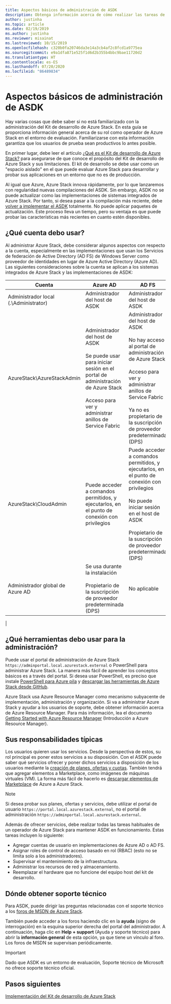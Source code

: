 ```yaml
---
title: Aspectos básicos de administración de ASDK
description: Obtenga información acerca de cómo realizar las tareas de administración básicas del Kit de desarrollo de Azure Stack (ASDK).
author: justinha
ms.topic: article
ms.date: 02/19/2019
ms.author: justinha
ms.reviewer: misainat
ms.lastreviewed: 10/15/2019
ms.openlocfilehash: c320b0fa20746da3e14a3cb4af2c8fcd1a9775ea
ms.sourcegitcommit: e9a1dfa871e525f1d6d2b355b4bbc9bae11720d2
ms.translationtype: HT
ms.contentlocale: es-ES
ms.lasthandoff: 07/20/2020
ms.locfileid: "86489834"
---
```

# <a name="asdk-admin-basics"></a>Aspectos básicos de administración de ASDK
Hay varias cosas que debe saber si no está familiarizado con la administración del Kit de desarrollo de Azure Stack. En esta guía se proporciona información general acerca de su rol como operador de Azure Stack en el entorno de evaluación. Familiarizarse con esta información garantiza que los usuarios de prueba sean productivos lo antes posible.

En primer lugar, debe leer el artículo [¿Qué es el Kit de desarrollo de Azure Stack?](asdk-what-is.md) para asegurarse de que conoce el propósito del Kit de desarrollo de Azure Stack y sus limitaciones. El kit de desarrollo se debe usar como un "espacio aislado" en el que puede evaluar Azure Stack para desarrollar y probar sus aplicaciones en un entorno que no es de producción. 

Al igual que Azure, Azure Stack innova rápidamente, por lo que lanzaremos con regularidad nuevas compilaciones del ASDK. Sin embargo, ASDK no se puede actualizar como las implementaciones de sistemas integrados de Azure Stack. Por tanto, si desea pasar a la compilación más reciente, debe [volver a implementar el ASDK](asdk-redeploy.md) totalmente. No puede aplicar paquetes de actualización. Este proceso lleva un tiempo, pero su ventaja es que puede probar las características más recientes en cuanto estén disponibles. 

## <a name="what-account-should-i-use"></a>¿Qué cuenta debo usar?
Al administrar Azure Stack, debe considerar algunos aspectos con respecto a la cuenta, especialmente en las implementaciones que usan los Servicios de federación de Active Directory (AD FS) de Windows Server como proveedor de identidades en lugar de Azure Active Directory (Azure AD). Las siguientes consideraciones sobre la cuenta se aplican a los sistemas integrados de Azure Stack y las implementaciones de ASDK:

|Cuenta|Azure AD|AD FS|
|-----|-----|-----|
|Administrador local (.\Administrator)|Administrador del host de ASDK|Administrador del host de ASDK|
|AzureStack\AzureStackAdmin|Administrador del host de ASDK<br><br>Se puede usar para iniciar sesión en el portal de administración de Azure Stack<br><br>Acceso para ver y administrar anillos de Service Fabric|Administrador del host de ASDK<br><br>No hay acceso al portal de administración de Azure Stack<br><br>Acceso para ver y administrar anillos de Service Fabric<br><br>Ya no es propietario de la suscripción de proveedor predeterminada (DPS)|
|AzureStack\CloudAdmin|Puede acceder a comandos permitidos, y ejecutarlos, en el punto de conexión con privilegios|Puede acceder a comandos permitidos, y ejecutarlos, en el punto de conexión con privilegios<br><br>No puede iniciar sesión en el host de ASDK<br><br>Propietario de la suscripción de proveedor predeterminada (DPS)|
|Administrador global de Azure AD|Se usa durante la instalación<br><br>Propietario de la suscripción de proveedor predeterminada (DPS)|No aplicable|
|

## <a name="what-tools-do-i-use-to-manage"></a>¿Qué herramientas debo usar para la administración?
Puede usar el portal de administración de Azure Stack `https://adminportal.local.azurestack.external` o PowerShell para administrar Azure Stack. La manera más fácil de aprender los conceptos básicos es a través del portal. Si desea usar PowerShell, es preciso que instale [PowerShell para Azure pila](asdk-post-deploy.md#install-azure-stack-powershell) y [descargar las herramientas de Azure Stack desde GitHub](asdk-post-deploy.md#download-the-azure-stack-tools).

Azure Stack usa Azure Resource Manager como mecanismo subyacente de implementación, administración y organización. Si va a administrar Azure Stack y ayudar a los usuarios de soporte, debe obtener información acerca de Azure Resource Manager. Para más información, lea el documento [Getting Started with Azure Resource Manager](https://download.microsoft.com/download/E/A/4/EA4017B5-F2ED-449A-897E-BD92E42479CE/Getting_Started_With_Azure_Resource_Manager_white_paper_EN_US.pdf) (Introducción a Azure Resource Manager).

## <a name="your-typical-responsibilities"></a>Sus responsabilidades típicas
Los usuarios quieren usar los servicios. Desde la perspectiva de estos, su rol principal es poner estos servicios a su disposición. Con el ASDK puede saber qué servicios ofrecer y poner dichos servicios a disposición de los usuarios mediante la [creación de planes, ofertas y cuotas](../operator/tutorial-offer-services.md?view=azs-2002). También tendrá que agregar elementos a Marketplace, como imágenes de máquinas virtuales (VM). La forma más fácil de hacerlo es [descargar elementos de Marketplace](../operator/azure-stack-create-and-publish-marketplace-item.md) de Azure a Azure Stack.

> [!NOTE]
> Si desea probar sus planes, ofertas y servicios, debe utilizar el portal de usuario `https://portal.local.azurestack.external`, no el portal de administración `https://adminportal.local.azurestack.external`.

Además de ofrecer servicios, debe realizar todas las tareas habituales de un operador de Azure Stack para mantener ASDK en funcionamiento. Estas tareas incluyen lo siguiente:
- Agregar cuentas de usuario en implementaciones de Azure AD o AD FS.
- Asignar roles de control de acceso basado en rol (RBAC) (esto no se limita solo a los administradores).
- Supervisar el mantenimiento de la infraestructura.
- Administrar los recursos de red y almacenamiento.
- Reemplazar el hardware que no funcione del equipo host del kit de desarrollo.

## <a name="where-to-get-support"></a>Dónde obtener soporte técnico
Para ASDK, puede dirigir las preguntas relacionadas con el soporte técnico a los [foros de MSDN de Azure Stack](https://social.msdn.microsoft.com/Forums/azure/home?forum=azurestack).

También puede acceder a los foros haciendo clic en la **ayuda** (signo de interrogación) en la esquina superior derecha del portal del administrador. A continuación, haga clic en **Help + support** (Ayuda y soporte técnico) para abrir la **información general** de esta opción, ya que tiene un vínculo al foro. Los foros de MSDN se supervisan periódicamente.  

> [!IMPORTANT]
> Dado que ASDK es un entorno de evaluación, Soporte técnico de Microsoft no ofrece soporte técnico oficial.

## <a name="next-steps"></a>Pasos siguientes
[Implementación del Kit de desarrollo de Azure Stack](asdk-install.md)
